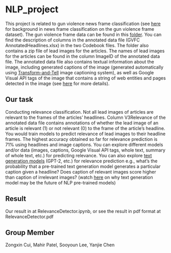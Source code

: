 # NLP_project

This project is related to gun violence news frame classification (see [here](https://www.aclweb.org/anthology/K19-1047/) for
background in news frame classification on the gun violence frame dataset). The
gun violence frame data can be found in this [folder](https://drive.google.com/drive/folders/19O_DaW6zwH9tRChXZzUSYiTsIeBsEI_e?usp=sharing). You can find the description
of columns in the annotated data file (GVFC AnnotatedHeadlines.xlsx) in the
two Codebook files. The folder also contains a zip file of lead images for the
articles. The names of lead images for the articles can be found in the column
ImageID of the annotated data file. The annotated data file also contains
textual information about the image, including generated captions of the image
(generated automatically using [Transform-and-Tell](https://github.com/alasdairtran/transform-and-tell) image captioning system),
as well as Google Visual API tags of the image that contains a string of web
entities and pages detected in the image (see [here](https://cloud.google.com/vision/docs/detecting-web) for more details).

## Our task

 Conducting relevance classification. Not all lead images of articles are
relevant to the frames of the articles’ headlines. Column V3Relevance of
the annotated data file contains annotations of whether the lead image of
an article is relevant (1) or not relevant (0) to the frame of the article’s
headline. You would train models to predict relevance of lead images to
their headline frames. The highest accuracy obtained so far for relevance
prediction is 71% using headlines and image captions. You can explore
different models and/or data (images, captions, Google Visual API tags,
whole text, summary of whole text, etc.) for predicting relevance. You can
also explore [text generation models](https://huggingface.co/transformers/v2.0.0/examples.html#language-generation) (GPT-2, etc.) for relevance prediction e.g., what’s the probability that a pre-trained text generation model
generates a particular caption given a headline? Does caption of relevant
images score higher than caption of irrelevant images? (watch [here](https://www.youtube.com/watch?v=G5lmya6eKtc) on
why text generation model may be the future of NLP pre-trained models)

## Result

 Our result in at RelevanceDetector.ipynb, or see the result in pdf format at RelevanceDetector.pdf


## Group Member

Zongxin Cui,
Mahir Patel,
Sooyoun Lee,
Yanjie Chen 
